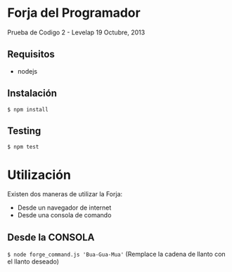 Forja del Programador
=====================

Prueba de Codigo 2 - Levelap
19 Octubre, 2013


Requisitos
----------
* nodejs

Instalación
-----------
`$ npm install`

Testing
-------
`$ npm test`

Utilización
===========
Existen dos maneras de utilizar la Forja:
* Desde un navegador de internet
* Desde una consola de comando

Desde la CONSOLA
----------------
`$ node forge_command.js 'Bua-Gua-Mua'`
(Remplace la cadena de llanto con el llanto deseado)


